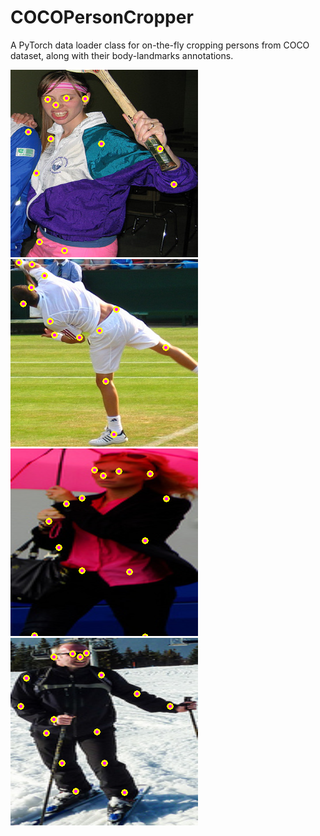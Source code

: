 # COCOPersonCropper



A PyTorch data loader class for on-the-fly cropping persons from COCO dataset, along with their body-landmarks annotations.



![Example 1](examples/example_1.png)![Example 2](examples/example_2.png)![Example 3](examples/example_3.png)![Example 4](examples/example_4.png)